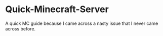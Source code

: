 # Quick-Minecraft-Server
A quick MC guide because I came across a nasty issue that I never came across before.
